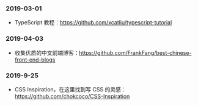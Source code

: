 

### 2019-03-01

- TypeScript 教程：<https://github.com/xcatliu/typescript-tutorial>

### 2019-04-03

- 收集优质的中文前端博客：<https://github.com/FrankFang/best-chinese-front-end-blogs>

### 2019-9-25

- CSS Inspiration，在这里找到写 CSS 的灵感：<https://github.com/chokcoco/CSS-Inspiration>


